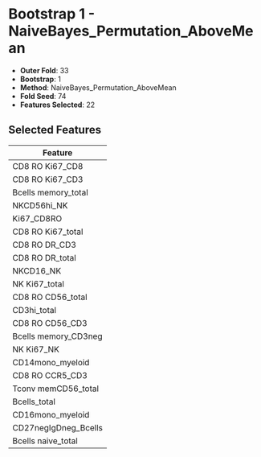 # Bootstrap 1 - NaiveBayes_Permutation_AboveMean

- **Outer Fold**: 33
- **Bootstrap**: 1
- **Method**: NaiveBayes_Permutation_AboveMean
- **Fold Seed**: 74
- **Features Selected**: 22

## Selected Features

| Feature |
|---------|
| CD8 RO Ki67_CD8 |
| CD8  RO Ki67_CD3 |
| Bcells memory_total |
| NKCD56hi_NK |
| Ki67_CD8RO |
| CD8 RO Ki67_total |
| CD8 RO DR_CD3 |
| CD8 RO DR_total |
| NKCD16_NK |
| NK Ki67_total |
| CD8 RO CD56_total |
| CD3hi_total |
| CD8 RO CD56_CD3 |
| Bcells memory_CD3neg |
| NK Ki67_NK |
| CD14mono_myeloid |
| CD8 RO CCR5_CD3 |
| Tconv memCD56_total |
| Bcells_total |
| CD16mono_myeloid |
| CD27negIgDneg_Bcells |
| Bcells naive_total |
